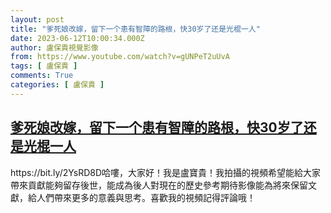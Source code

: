 ```yaml
---
layout: post
title: "爹死娘改嫁，留下一个患有智障的路根，快30岁了还是光棍一人"
date: 2023-06-12T10:00:34.000Z
author: 盧保貴視覺影像
from: https://www.youtube.com/watch?v=gUNPeT2uUvA
tags: [ 盧保貴 ]
comments: True
categories: [ 盧保貴 ]
---
```

<!--1686564034000-->
[爹死娘改嫁，留下一个患有智障的路根，快30岁了还是光棍一人](https://www.youtube.com/watch?v=gUNPeT2uUvA)
------

<div>
https://bit.ly/2YsRD8D哈嘍，大家好！我是盧寶貴！我拍攝的視頻希望能給大家帶來貢獻能夠留存後世，能成為後人對現在的歷史參考期待影像能為將來保留文獻，給人們帶來更多的意義與思考。喜歡我的視頻記得評論哦！
</div>
